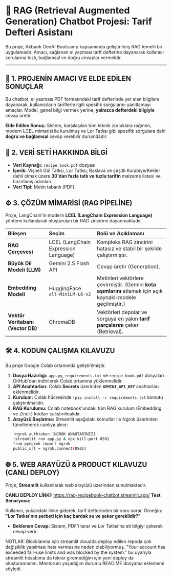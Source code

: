 # 🍰 RAG (Retrieval Augmented Generation) Chatbot Projesi: Tarif Defteri Asistanı

Bu proje, Akbank GenAI Bootcamp kapsamında geliştirilmiş RAG temelli bir uygulamadır. Amacı, sağlanan el yazması tarif defterine dayanarak kullanıcı sorularına hızlı, bağlamsal ve doğru cevaplar vermektir.

---

## 🎯 1. PROJENİN AMACI VE ELDE EDİLEN SONUÇLAR

Bu chatbot, el yazması PDF formatındaki tarif defterinde yer alan bilgilere dayanarak, kullanıcıların tariflerle ilgili spesifik sorgularını yanıtlamayı amaçlar. Model, genel bilgi vermek yerine, **yalnızca defterdeki bilgiyle** cevap üretir.

**Elde Edilen Sonuç:** Sistem, karşılaşılan tüm teknik zorluklara rağmen, modern LCEL mimarisi ile kurulmuş ve Lor Tatlısı gibi spesifik sorgulara dahi **doğru ve bağlamsal** cevap verebilir durumdadır.

## 💾 2. VERİ SETİ HAKKINDA BİLGİ

* **Veri Kaynağı:** `recipe book.pdf` dosyası.
* **İçerik:** Vişneli Gül Tatlısı, Lor Tatlısı, Baklava ve çeşitli Kurabiye/Kekler dahil olmak üzere **30'dan fazla tatlı ve tuzlu tarifin** malzeme listesi ve hazırlanış adımları.
* **Veri Tipi:** Metin tabanlı (PDF).

## ⚙️ 3. ÇÖZÜM MİMARİSİ (RAG PİPELİNE)

Proje, LangChain'in modern **LCEL (LangChain Expression Language)** yöntemi kullanılarak oluşturulan bir RAG zincirine dayanmaktadır.

| Bileşen | Seçim | Rolü ve Açıklaması |
| :--- | :--- | :--- |
| **RAG Çerçevesi** | LCEL (LangChain Expression Language) | Kompleks RAG zincirini hatasız ve stabil bir şekilde çalıştırmıştır. |
| **Büyük Dil Modeli (LLM)** | Gemini 2.5 Flash API | Cevap üretir (Generation). |
| **Embedding Modeli** | HuggingFace `all-MiniLM-L6-v2` | Metinleri vektörlere çevirmiştir. (Gemini **kota aşımlarını** atlamak için açık kaynaklı modele geçilmiştir.) |
| **Vektör Veritabanı (Vector DB)** | ChromaDB | Vektörleri depolar ve sorguya en yakın **tarif parçalarını** çeker (Retrieval). |

## 🛠️ 4. KODUN ÇALIŞMA KILAVUZU

Bu proje Google Colab ortamında geliştirilmiştir.

1.  **Dosya Hazırlığı:** `app.py`, `requirements.txt` ve `recipe book.pdf` dosyaları GitHub'dan indirilerek Colab ortamına yüklenmelidir.
2.  **API Anahtarları:** Colab **Secrets** üzerinden **`GEMINI_API_KEY`** anahtarları eklenmelidir.
3.  **Kurulum:** Colab hücresinde `!pip install -r requirements.txt` komutu çalıştırılmalıdır.
4.  **RAG Kurulumu:** Colab notebook'undaki tüm RAG kurulum (Embedding ve Zincir) kodları çalıştırılmalıdır.
5.  **Arayüzü Başlatma:** Streamlit aşağıdaki komutlar ile Ngrok üzerinden tünellenerek canlıya alınır:
    ```bash
    !ngrok authtoken [NGROK ANAHTARINIZ]
    !streamlit run app.py & npx kill-port 8501
    from pyngrok import ngrok
    public_url = ngrok.connect(8501)
    ```

## 🌐 5. WEB ARAYÜZÜ & PRODUCT KILAVUZU (CANLI DEPLOY)

Proje, **Streamlit** kullanılarak web arayüzü üzerinden sunulmaktadır.

**CANLI DEPLOY LİNKİ:** https://rag-recipebook-chatbot.streamlit.app/
**Test Senaryosu:**

Kullanıcı, yukarıdaki linke giderek, tarif defterinden bir soru sorar. Örneğin: **"Lor Tatlısı'nın şerbeti için kaç bardak su ve şeker gereklidir?"**
* **Beklenen Cevap:** Sistem, PDF'i tarar ve Lor Tatlısı'na ait bilgiyi çekerek cevap verir.

NOTLAR:
Blocklanma için streamlit cloudda deploy edilen repoda çok değişiklik yapılması hata vermesine neden olabiliyormuş. "Your account has  exceeded fair-use limits and was blocked by the system." bu uyarıyla streamlit hesabıma da tekrar giremediğim için yeni deploy da oluşturamadım. Mentorum yaşadığım durumu READ.ME dosyama eklememi söyledi.
